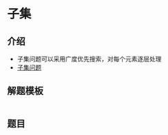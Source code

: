 # 子集

## 介绍

* 子集问题可以采用广度优先搜索，对每个元素逐层处理
* [子集问题](https://leetcode-cn.com/problems/subsets/solution/zi-ji-by-leetcode/)

## 解题模板

```

```

## 题目
